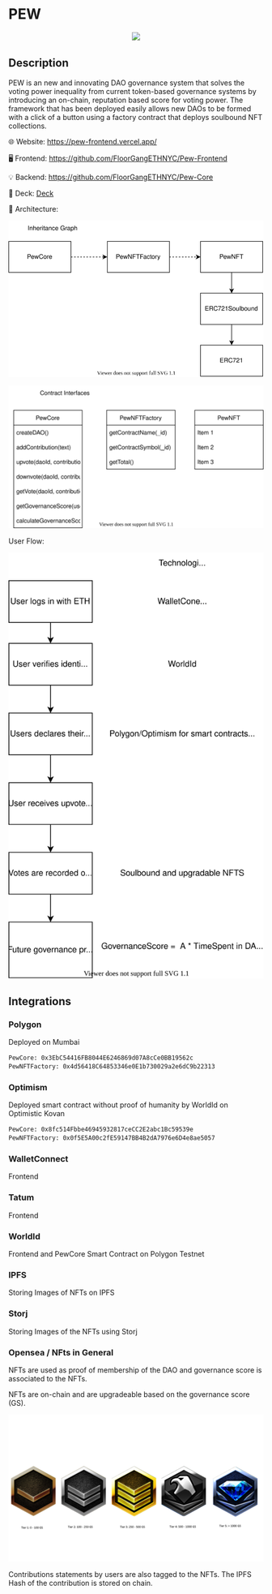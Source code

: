# PEW

<p align="center">
<a href="https://github.com/FloorGangETHNYC/Pew-Core">
<img src="[./diagrams/PewLogo.png](https://github.com/FloorGangETHNYC/.github/blob/main/profile/diagrams/PewLogo.png)" width=200/>
</a>

## Description

PEW is an new and innovating DAO governance system that solves the voting power inequality from current token-based governance systems by introducing an on-chain, reputation based score for voting power. The framework that has been deployed easily allows new DAOs to be formed with a click of a button using a factory contract that deploys soulbound NFT collections.

🌐 Website: <https://pew-frontend.vercel.app/>

🖥️ Frontend: <https://github.com/FloorGangETHNYC/Pew-Frontend>

💡 Backend: <https://github.com/FloorGangETHNYC/Pew-Core>

📑 Deck: [Deck](https://github.com/FloorGangETHNYC/.github/blob/main/profile/resources/Pew_DAO_Information_Deck.pdf)

🧭 Architecture:

![smart-contract-architecture.drawio.svg](https://github.com/FloorGangETHNYC/.github/blob/main/profile/diagrams/smart-contract-architecture.drawio.svg)

![smart-contract-interfaces.drawio.svg](https://github.com/FloorGangETHNYC/.github/blob/main/profile/diagrams/smart-contract-interfaces.drawio.svg)

User Flow:

![user-flow](https://github.com/FloorGangETHNYC/.github/blob/main/profile/diagrams/user-flow.drawio.svg)

## Integrations

### Polygon

Deployed on Mumbai

```txt
PewCore: 0x3EbC54416FB8044E6246869d07A8cCe0BB19562c
PewNFTFactory: 0x4d56418C64853346e0E1b730029a2e6dC9b22313
```

### Optimism

Deployed smart contract without proof of humanity by WorldId on Optimistic Kovan

```txt
PewCore: 0x8fc514Fbbe46945932817ceCC2E2abc1Bc59539e
PewNFTFactory: 0x0f5E5A00c2fE59147BB4B2dA7976e6D4e8ae5057
```

### WalletConnect

Frontend

### Tatum

Frontend

### WorldId

Frontend and PewCore Smart Contract on Polygon Testnet

### IPFS

Storing Images of NFTs on IPFS

### Storj

Storing Images of the NFTs using Storj

### Opensea / NFts in General

NFTs are used as proof of membership of the DAO and governance score is associated to the NFTs.

NFTs are on-chain and are upgradeable based on the governance score (GS).

![ranks.png](https://github.com/FloorGangETHNYC/.github/blob/main/profile/diagrams/Ranks.png)

Contributions statements by users are also tagged to the NFTs. The IPFS Hash of the contribution is stored on chain.
